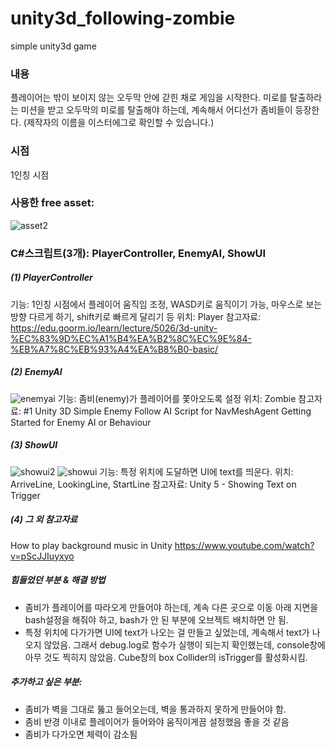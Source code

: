 # unity3d_following-zombie
simple unity3d game

###	내용
플레이어는 밖이 보이지 않는 오두막 안에 갇힌 채로 게임을 시작한다. 미로를 탈출하라는 미션을 받고 오두막의 미로를 탈출해야 하는데, 계속해서 어디선가 좀비들이 등장한다. (제작자의 이름을 이스터에그로 확인할 수 있습니다.)
###	시점
1인칭 시점
###	사용한 free asset: 
 ![asset2](https://user-images.githubusercontent.com/62414035/84532278-ed4c9800-ad20-11ea-8020-39c00374c9ed.png)
### C#스크립트(3개): PlayerController, EnemyAI, ShowUI
##### (1)	PlayerController
기능: 1인칭 시점에서 플레이어 움직임 조정, WASD키로 움직이기 가능, 마우스로 보는 방향 다르게 하기, shift키로 빠르게 달리기 등
위치: Player
참고자료: https://edu.goorm.io/learn/lecture/5026/3d-unity-%EC%83%9D%EC%A1%B4%EA%B2%8C%EC%9E%84-%EB%A7%8C%EB%93%A4%EA%B8%B0-basic/
##### (2)	EnemyAI
![enemyai](https://user-images.githubusercontent.com/62414035/84532363-1836ec00-ad21-11ea-9f75-861c157d7bcb.png)
기능: 좀비(enemy)가 플레이어를 쫓아오도록 설정
위치: Zombie
참고자료: #1 Unity 3D Simple Enemy Follow AI Script for NavMeshAgent Getting Started for Enemy AI or Behaviour
##### (3)	ShowUI
![showui2](https://user-images.githubusercontent.com/62414035/84532387-2127bd80-ad21-11ea-82f2-894b3eef35e8.png)
![showui](https://user-images.githubusercontent.com/62414035/84532380-1f5dfa00-ad21-11ea-9366-6653e5e1e5d9.png)
기능: 특정 위치에 도달하면 UI에 text를 띄운다.
위치: ArriveLine, LookingLine, StartLine
참고자료: Unity 5 - Showing Text on Trigger

##### (4)	그 외 참고자료
How to play background music in Unity
https://www.youtube.com/watch?v=pScJJIuyxyo

#####	힘들었던 부분 & 해결 방법
-	좀비가 플레이어를 따라오게 만들어야 하는데, 계속 다른 곳으로 이동
아래 지면을 bash설정을 해줘야 하고, bash가 안 된 부분에 오브젝트 배치하면 안 됨.
-	특정 위치에 다가가면 UI에 text가 나오는 걸 만들고 싶었는데, 계속해서 text가 나오지 않았음. 그래서 debug.log로 함수가 실행이 되는지 확인했는데, console창에 아무 것도 찍히지 않았음. 
Cube창의 box Collider의 isTrigger를 활성화시킴.

##### 추가하고 싶은 부분: 
-	좀비가 벽을 그대로 뚫고 들어오는데, 벽을 통과하지 못하게 만들어야 함.
-	좀비 반경 이내로 플레이어가 들어와야 움직이게끔 설정했음 좋을 것 같음
-	좀비가 다가오면 체력이 감소됨
